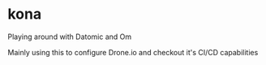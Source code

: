 kona
====

Playing around with Datomic and Om

Mainly using this to configure Drone.io and checkout it's CI/CD capabilities
